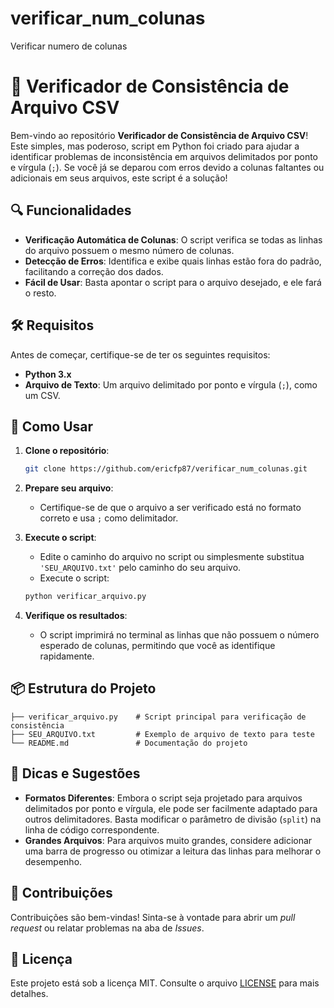 # verificar_num_colunas
 Verificar numero de colunas

# 📁 Verificador de Consistência de Arquivo CSV

Bem-vindo ao repositório **Verificador de Consistência de Arquivo CSV**! Este simples, mas poderoso, script em Python foi criado para ajudar a identificar problemas de inconsistência em arquivos delimitados por ponto e vírgula (`;`). Se você já se deparou com erros devido a colunas faltantes ou adicionais em seus arquivos, este script é a solução!

## 🔍 Funcionalidades

- **Verificação Automática de Colunas**: O script verifica se todas as linhas do arquivo possuem o mesmo número de colunas.
- **Detecção de Erros**: Identifica e exibe quais linhas estão fora do padrão, facilitando a correção dos dados.
- **Fácil de Usar**: Basta apontar o script para o arquivo desejado, e ele fará o resto.

## 🛠️ Requisitos

Antes de começar, certifique-se de ter os seguintes requisitos:

- **Python 3.x**
- **Arquivo de Texto**: Um arquivo delimitado por ponto e vírgula (`;`), como um CSV.

## 🚀 Como Usar

1. **Clone o repositório**:
    ```bash
    git clone https://github.com/ericfp87/verificar_num_colunas.git
    ```

2. **Prepare seu arquivo**:
   - Certifique-se de que o arquivo a ser verificado está no formato correto e usa `;` como delimitador.

3. **Execute o script**:
    - Edite o caminho do arquivo no script ou simplesmente substitua `'SEU_ARQUIVO.txt'` pelo caminho do seu arquivo.
    - Execute o script:
    ```bash
    python verificar_arquivo.py
    ```

4. **Verifique os resultados**:
   - O script imprimirá no terminal as linhas que não possuem o número esperado de colunas, permitindo que você as identifique rapidamente.

## 📦 Estrutura do Projeto

```plaintext
├── verificar_arquivo.py    # Script principal para verificação de consistência
├── SEU_ARQUIVO.txt         # Exemplo de arquivo de texto para teste
└── README.md               # Documentação do projeto
```

## 🌟 Dicas e Sugestões

- **Formatos Diferentes**: Embora o script seja projetado para arquivos delimitados por ponto e vírgula, ele pode ser facilmente adaptado para outros delimitadores. Basta modificar o parâmetro de divisão (`split`) na linha de código correspondente.
- **Grandes Arquivos**: Para arquivos muito grandes, considere adicionar uma barra de progresso ou otimizar a leitura das linhas para melhorar o desempenho.

## 🤝 Contribuições

Contribuições são bem-vindas! Sinta-se à vontade para abrir um *pull request* ou relatar problemas na aba de *Issues*.

## 📄 Licença

Este projeto está sob a licença MIT. Consulte o arquivo [LICENSE](LICENSE) para mais detalhes.
